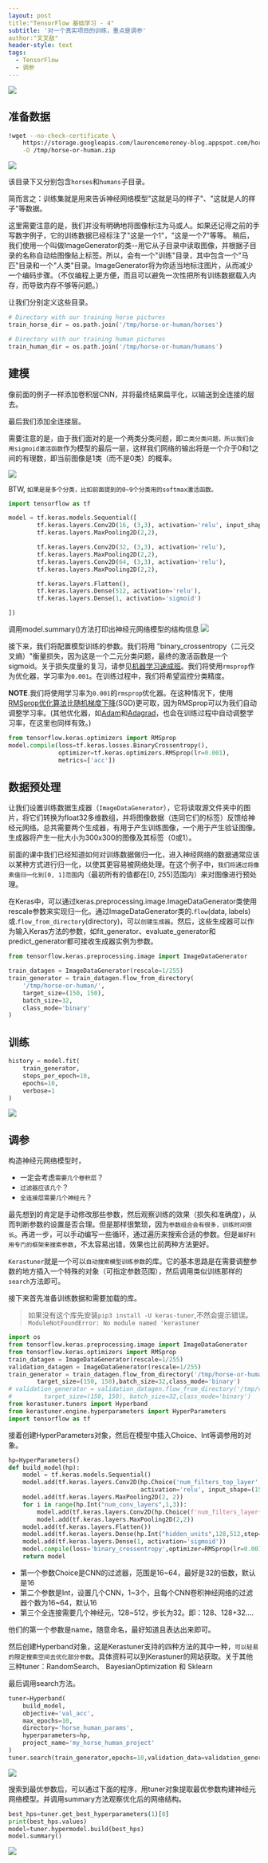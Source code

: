 ```yaml
---
layout: post
title:"TensorFlow 基础学习 - 4"
subtitle: '对一个真实项目的训练，重点是调参'
author:"叉叉敌"
header-style: text
tags:
  - TensorFlow
  - 调参
---
```




![](https://gitee.com/chasays/mdPic/raw/master/uPic/3Kh9lk.png)

## 准备数据

```sh
!wget --no-check-certificate \
    https://storage.googleapis.com/laurencemoroney-blog.appspot.com/horse-or-human.zip \
    -O /tmp/horse-or-human.zip
```

![](https://gitee.com/chasays/mdPic/raw/master/uPic/vJpTr8.png)


该目录下又分别包含`horses`和`humans`子目录。

简而言之：训练集就是用来告诉神经网络模型"这就是马的样子"、"这就是人的样子"等数据。

这里需要注意的是，我们并没有明确地将图像标注为马或人。如果还记得之前的手写数字例子，它的训练数据已经标注了"这是一个1"，"这是一个7"等等。 稍后，我们使用一个叫做ImageGenerator的类--用它从子目录中读取图像，并根据子目录的名称自动给图像贴上标签。所以，会有一个"训练"目录，其中包含一个"马匹"目录和一个"人类"目录。ImageGenerator将为你适当地标注图片，从而减少一个编码步骤。（不仅编程上更方便，而且可以避免一次性把所有训练数据载入内存，而导致内存不够等问题。）

让我们分别定义这些目录。

```py
# Directory with our training horse pictures
train_horse_dir = os.path.join('/tmp/horse-or-human/horses')

# Directory with our training human pictures
train_human_dir = os.path.join('/tmp/horse-or-human/humans')
```


## 建模

像前面的例子一样添加卷积层CNN，并将最终结果扁平化，以输送到全连接的层去。

最后我们添加全连接层。

需要注意的是，由于我们面对的是一个两类分类问题，即`二类分类问题，所以我们会用sigmoid激活函数`作为模型的最后一层，这样我们网络的输出将是一个介于0和1之间的有理数，即当前图像是1类（而不是0类）的概率。

![](https://gitee.com/chasays/mdPic/raw/master/uPic/8OdiD6.png)

BTW, `如果是是多个分类，比如前面提到的0~9个分类用的softmax激活函数。`

```py
import tensorflow as tf

model = tf.keras.models.Sequential([
        tf.keras.layers.Conv2D(16, (3,3), activation='relu', input_shape=(150, 150,3)),
        tf.keras.layers.MaxPooling2D(2,2),

        tf.keras.layers.Conv2D(32, (3,3), activation='relu'),
        tf.keras.layers.MaxPooling2D(2,2),
        tf.keras.layers.Conv2D(64, (3,3), activation='relu'),
        tf.keras.layers.MaxPooling2D(2,2),

        tf.keras.layers.Flatten(),
        tf.keras.layers.Dense(512, activation='relu'),
        tf.keras.layers.Dense(1, activation='sigmoid')

])
```

调用model.summary()方法打印出神经元网络模型的结构信息
![](https://gitee.com/chasays/mdPic/raw/master/uPic/TaTwTe.png)


接下来，我们将配置模型训练的参数。我们将用 "binary_crossentropy（二元交叉熵）"衡量损失，因为这是一个二元分类问题，最终的激活函数是一个sigmoid。关于损失度量的复习，请参见[机器学习速成班](https://developers.google.com/machine-learning/crash-course/descending-into-ml/video-lecture)。我们将使用`rmsprop`作为优化器，学习率为`0.001`。在训练过程中，我们将希望监控分类精度。

**NOTE**.我们将使用学习率为`0.001`的`rmsprop`优化器。在这种情况下，使用[RMSprop优化算法](https://wikipedia.org/wiki/Stochastic_gradient_descent#RMSProp)比[随机梯度下降](https://developers.google.com/machine-learning/glossary/#SGD)(SGD)更可取，因为RMSprop可以为我们自动调整学习率。(其他优化器，如[Adam](https://wikipedia.org/wiki/Stochastic_gradient_descent#Adam)和[Adagrad](https://developers.google.com/machine-learning/glossary/#AdaGrad)，也会在训练过程中自动调整学习率，在这里也同样有效。)

```py
from tensorflow.keras.optimizers import RMSprop
model.compile(loss=tf.keras.losses.BinaryCrossentropy(),
              optimizer=tf.keras.optimizers.RMSprop(lr=0.001),
              metrics=['acc'])
```



## 数据预处理

让我们设置训练数据生成器（`ImageDataGenerator`），它将读取源文件夹中的图片，将它们转换为float32多维数组，并将图像数据（连同它们的标签）反馈给神经元网络。总共需要两个生成器，有用于产生训练图像，一个用于产生验证图像。生成器将产生一批大小为300x300的图像及其标签（0或1）。

前面的课中我们已经知道如何对训练数据做归一化，进入神经网络的数据通常应该以某种方式进行归一化，以使其更容易被网络处理。在这个例子中，`我们将通过将像素值归一化到[0, 1]范围`内（最初所有的值都在[0, 255]范围内）来对图像进行预处理。

在Keras中，可以通过keras.preprocessing.image.ImageDataGenerator类使用rescale参数来实现归一化。通过ImageDataGenerator类的.`flow`(data, labels)或.`flow_from_directory`(directory)，可以`创建生成器`。然后，这些生成器可以作为输入Keras方法的参数，如fit_generator、evaluate_generator和predict_generator都可接收生成器实例为参数。

```py
from tensorflow.keras.preprocessing.image import ImageDataGenerator

train_datagen = ImageDataGenerator(rescale=1/255)
train_generator = train_datagen.flow_from_directory(
    '/tmp/horse-or-human/',
    target_size=(150, 150),
    batch_size=32,
    class_mode='binary'
)
```

## 训练

```py
history = model.fit(
    train_generator,
    steps_per_epoch=10,
    epochs=10,
    verbose=1
)
```


![](https://gitee.com/chasays/mdPic/raw/master/uPic/q97pS6.png)

## 调参

构造神经元网络模型时，

- 一定会考虑`需要几个卷积层`？
- `过滤器应该几个`？
- `全连接层需要几个神经元`？

最先想到的肯定是手动修改那些参数，然后观察训练的效果（损失和准确度），从而判断参数的设置是否合理。但是那样很繁琐，因为`参数组合会有很多，训练时间很长`。再进一步，可以手动编写一些循环，通过遍历来搜索合适的参数。但是`最好利用专门的框架来搜索参数`，不太容易出错，效果也比前两种方法更好。



`Kerastuner`就是一个可以`自动搜索模型训练参数`的库。它的基本思路是在需要调整参数的地方插入一个特殊的对象（可指定参数范围），然后调用类似训练那样的`search`方法即可。

接下来首先准备训练数据和需要加载的库。

>如果没有这个库先安装`pip3 install -U keras-tuner`,不然会提示错误。`ModuleNotFoundError: No module named 'kerastuner`

```py
import os
from tensorflow.keras.preprocessing.image import ImageDataGenerator
from tensorflow.keras.optimizers import RMSprop
train_datagen = ImageDataGenerator(rescale=1/255)
validation_datagen = ImageDataGenerator(rescale=1/255)
train_generator = train_datagen.flow_from_directory('/tmp/horse-or-human/',  
        target_size=(150, 150),batch_size=32,class_mode='binary')
# validation_generator = validation_datagen.flow_from_directory('/tmp/validation-horse-or-human/',  
#         target_size=(150, 150), batch_size=32,class_mode='binary')
from kerastuner.tuners import Hyperband
from kerastuner.engine.hyperparameters import HyperParameters
import tensorflow as tf
```

接着创建HyperParameters对象，然后在模型中插入Choice、Int等调参用的对象。


```py
hp=HyperParameters()
def build_model(hp):
    model = tf.keras.models.Sequential()        
    model.add(tf.keras.layers.Conv2D(hp.Choice('num_filters_top_layer',values=[16,64],default=16), (3,3), 
                                     activation='relu', input_shape=(150, 150, 3)))
    model.add(tf.keras.layers.MaxPooling2D(2, 2))
    for i in range(hp.Int("num_conv_layers",1,3)):
        model.add(tf.keras.layers.Conv2D(hp.Choice(f'num_filters_layer{i}',values=[16,64],default=16), (3,3), activation='relu'))
        model.add(tf.keras.layers.MaxPooling2D(2,2))
    model.add(tf.keras.layers.Flatten())
    model.add(tf.keras.layers.Dense(hp.Int("hidden_units",128,512,step=32), activation='relu'))
    model.add(tf.keras.layers.Dense(1, activation='sigmoid'))
    model.compile(loss='binary_crossentropy',optimizer=RMSprop(lr=0.001),metrics=['acc'])
    return model

```



- 第一个参数Choice是CNN的过滤器，范围是16~64，最好是32的倍数，默认是16
- 第二个参数是Int，设置几个CNN，1~3个，且每个CNN卷积神经网络的过滤器个数为16~64，默认16
- 第三个全连接需要几个神经元，128~512，步长为32。即：128、128+32....

他们的第一个参数是name，随意命名，最好知道且表达出来即可。


然后创建Hyperband对象，这是Kerastuner支持的四种方法的其中一种，`可以轻易的限定搜索空间去优化部分参数`。具体资料可以到Kerastuner的网站获取。关于其他三种tuner：RandomSearch、 BayesianOptimization 和 Sklearn

最后调用search方法。

```py
tuner=Hyperband(
    build_model,
    objective='val_acc',
    max_epochs=10,
    directory='horse_human_params',
    hyperparameters=hp,
    project_name='my_horse_human_project'
)
tuner.search(train_generator,epochs=10,validation_data=validation_generator)
```

![](https://gitee.com/chasays/mdPic/raw/master/uPic/2UPViL.png)

搜索到最优参数后，可以通过下面的程序，用tuner对象提取最优参数构建神经元网络模型。并调用summary方法观察优化后的网络结构。
```py
best_hps=tuner.get_best_hyperparameters(1)[0]
print(best_hps.values)
model=tuner.hypermodel.build(best_hps)
model.summary()
```

![](https://gitee.com/chasays/mdPic/raw/master/uPic/xyO2Xd.png)